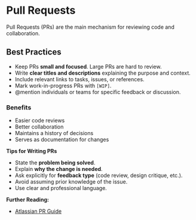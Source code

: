 # Pull Requests

Pull Requests (PRs) are the main mechanism for reviewing code and collaboration.

## Best Practices
- Keep PRs **small and focused**. Large PRs are hard to review.
- Write **clear titles and descriptions** explaining the purpose and context.
- Include relevant links to tasks, issues, or references.
- Mark work-in-progress PRs with `[WIP]`.
- @mention individuals or teams for specific feedback or discussion.

### Benefits
- Easier code reviews
- Better collaboration
- Maintains a history of decisions
- Serves as documentation for changes

**Tips for Writing PRs**
- State the **problem being solved**.
- Explain **why the change is needed**.
- Ask explicitly for **feedback type** (code review, design critique, etc.).
- Avoid assuming prior knowledge of the issue.
- Use clear and professional language.

**Further Reading:**  
- [Atlassian PR Guide](https://www.atlassian.com/blog/git/written-unwritten-guide-pull-requests)

